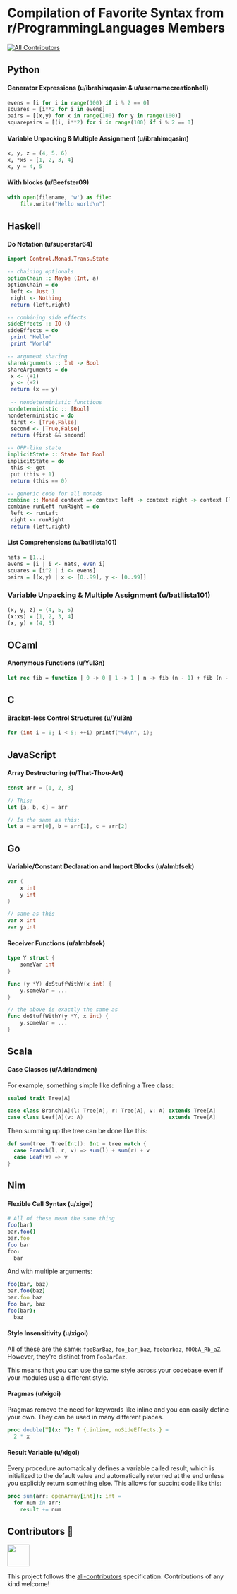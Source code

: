 # Compilation of Favorite Syntax from r/ProgrammingLanguages Members
<!-- ALL-CONTRIBUTORS-BADGE:START - Do not remove or modify this section -->
[![All Contributors](https://img.shields.io/badge/all_contributors-1-orange.svg?style=flat-square)](#contributors-)
<!-- ALL-CONTRIBUTORS-BADGE:END -->

## Python

#### Generator Expressions (u/ibrahimqasim & u/usernamecreationhell)

```python
evens = [i for i in range(100) if i % 2 == 0]
squares = [i**2 for i in evens]
pairs = [(x,y) for x in range(100) for y in range(100)]
squarepairs = [(i, i**2) for i in range(100) if i % 2 == 0]
```

#### Variable Unpacking & Multiple Assignment  (u/ibrahimqasim)

```python
x, y, z = (4, 5, 6)
x, *xs = [1, 2, 3, 4]
x, y = 4, 5
```

#### With blocks (u/Beefster09)

```python
with open(filename, 'w') as file:
    file.write("Hello world\n")
```

## Haskell 

#### Do Notation (u/superstar64)

```haskell
import Control.Monad.Trans.State

-- chaining optionals
optionChain :: Maybe (Int, a)
optionChain = do
 left <- Just 1
 right <- Nothing
 return (left,right)

-- combining side effects
sideEffects :: IO ()
sideEffects = do
 print "Hello"
 print "World"

-- argument sharing
shareArguments :: Int -> Bool
shareArguments = do
 x <- (+1)
 y <- (+2)
 return (x == y)
 
 -- nondeterministic functions
nondeterministic :: [Bool]
nondeterministic = do
 first <- [True,False]
 second <- [True,False]
 return (first && second)

-- OPP-like state
implicitState :: State Int Bool
implicitState = do
 this <- get
 put (this + 1)
 return (this == 0)

-- generic code for all monads
combine :: Monad context => context left -> context right -> context (left,right)
combine runLeft runRight = do
 left <- runLeft
 right <- runRight
 return (left,right)
```


#### List Comprehensions (u/batllista101)

```haskell
nats = [1..]
evens = [i | i <- nats, even i]  
squares = [i^2 | i <- evens]
pairs = [(x,y) | x <- [0..99], y <- [0..99]]
```

### Variable Unpacking & Multiple Assignment (u/batllista101)

```haskell
(x, y, z) = (4, 5, 6)
(x:xs) = [1, 2, 3, 4]
(x, y) = (4, 5)
```

## OCaml

#### Anonymous Functions (u/Yul3n)

```ocaml
let rec fib = function | 0 -> 0 | 1 -> 1 | n -> fib (n - 1) + fib (n - 2)
```

## C

#### Bracket-less Control Structures (u/Yul3n)

```c
for (int i = 0; i < 5; ++i) printf("%d\n", i);
```

## JavaScript

#### Array Destructuring (u/That-Thou-Art)

```js
const arr = [1, 2, 3]

// This:
let [a, b, c] = arr

// Is the same as this:
let a = arr[0], b = arr[1], c = arr[2]
```

## Go

#### Variable/Constant Declaration and Import Blocks (u/almbfsek)

```go
var (
    x int
    y int
)

// same as this
var x int
var y int
```

#### Receiver Functions (u/almbfsek)

```go
type Y struct {
    someVar int
}

func (y *Y) doStuffWithY(x int) {
    y.someVar = ...
}

// the above is exactly the same as
func doStuffWithY(y *Y, x int) {
    y.someVar = ...
}
```

## Scala

#### Case Classes (u/Adriandmen)

For example, something simple like defining a Tree class:
```scala
sealed trait Tree[A]

case class Branch[A](l: Tree[A], r: Tree[A], v: A) extends Tree[A]
case class Leaf[A](v: A)                           extends Tree[A]
```

Then summing up the tree can be done like this:
```scala
def sum(tree: Tree[Int]): Int = tree match {
  case Branch(l, r, v) => sum(l) + sum(r) + v
  case Leaf(v) => v
}
```

## Nim 

#### Flexible Call Syntax (u/xigoi)
```nim
# All of these mean the same thing
foo(bar)
bar.foo()
bar.foo
foo bar
foo:
  bar
```

And with multiple arguments:
```nim
foo(bar, baz)
bar.foo(baz)
bar.foo baz
foo bar, baz
foo(bar):
  baz
```

#### Style Insensitivity (u/xigoi)

All of these are the same: `fooBarBaz`, `foo_bar_baz`, `foobarbaz`, `fOObA_Rb_aZ`. However, they're distinct from `FooBarBaz`.

This means that you can use the same style across your codebase even if your modules use a different style.

#### Pragmas (u/xigoi)

Pragmas remove the need for keywords like inline and you can easily define your own. They can be used in many different places.
```nim
proc double[T](x: T): T {.inline, noSideEffects.} =
  2 * x
```

#### Result Variable (u/xigoi)

Every procedure automatically defines a variable called result, which is initialized to the default value and automatically returned at the end unless you explicitly return something else. This allows for succint code like this:

```nim
proc sum(arr: openArray[int]): int =
  for num in arr:
    result += num
```

## Contributors 🦸

[//]: contributor-faces

<!-- ALL-CONTRIBUTORS-LIST:START - Do not remove or modify this section -->
<!-- prettier-ignore-start -->
<!-- markdownlint-disable -->
 <a href="https://github.com/yakkomajuri"><img src="https://avatars.githubusercontent.com/u/38760734?v=4" width="50" height="50" alt=""/></a>
<!-- markdownlint-restore -->
<!-- prettier-ignore-end -->

<!-- ALL-CONTRIBUTORS-LIST:END -->

This project follows the [all-contributors](https://github.com/all-contributors/all-contributors) specification. Contributions of any kind welcome!